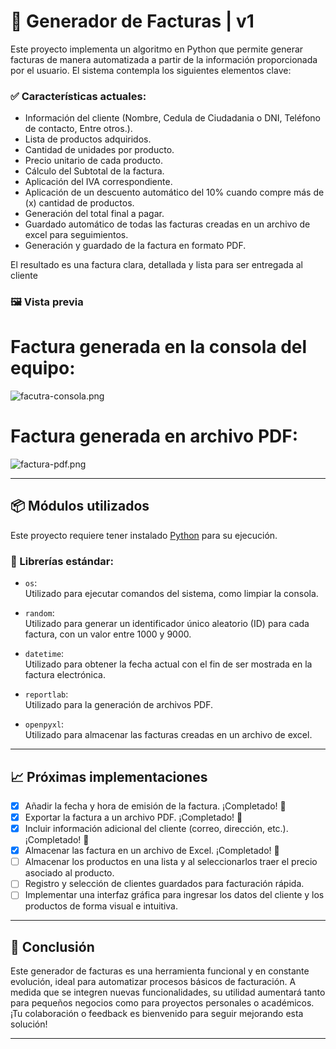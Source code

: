 # 🧾 Generador de Facturas | v1

Este proyecto implementa un algoritmo en Python que permite generar facturas de manera automatizada a partir de la información proporcionada por el usuario. El sistema contempla los siguientes elementos clave:

### ✅ Características actuales:

- Información del cliente (Nombre, Cedula de Ciudadania o DNI, Teléfono de contacto, Entre otros.).
- Lista de productos adquiridos.
- Cantidad de unidades por producto.
- Precio unitario de cada producto.
- Cálculo del Subtotal de la factura.
- Aplicación del IVA correspondiente.
- Aplicación de un descuento automático del 10% cuando compre más de (x) cantidad de productos.
- Generación del total final a pagar.
- Guardado automático de todas las facturas creadas en un archivo de excel para seguimientos.
- Generación y guardado de la factura en formato PDF.

El resultado es una factura clara, detallada y lista para ser entregada al cliente


### 🖼️ Vista previa

# Factura generada en la consola del equipo:
![facutra-consola.png](https://i.postimg.cc/X7VgCfvm/facutra-consola.png)

# Factura generada en archivo PDF:
![factura-pdf.png](https://i.postimg.cc/902Y1TY4/factura-pdf.png)

---

## 📦 Módulos utilizados

Este proyecto requiere tener instalado [Python](https://www.python.org/) para su ejecución.

### 🔧 Librerías estándar:

- `os`:  
  Utilizado para ejecutar comandos del sistema, como limpiar la consola.

- `random`:  
  Utilizado para generar un identificador único aleatorio (ID) para cada factura, con un valor entre 1000 y 9000.

- `datetime`:  
  Utilizado para obtener la fecha actual con el fin de ser mostrada en la factura electrónica.

- `reportlab`:  
  Utilizado para la generación de archivos PDF.

- `openpyxl`:  
  Utilizado para almacenar las facturas creadas en un archivo de excel.

---

## 📈 Próximas implementaciones

- [x] Añadir la fecha y hora de emisión de la factura. ¡Completado! 🎉
- [x] Exportar la factura a un archivo PDF. ¡Completado! 🎉
- [x] Incluir información adicional del cliente (correo, dirección, etc.). ¡Completado! 🎉
- [x] Almacenar las factura en un archivo de Excel. ¡Completado! 🎉
- [ ] Almacenar los productos en una lista y al seleccionarlos traer el precio asociado al producto.
- [ ] Registro y selección de clientes guardados para facturación rápida.
- [ ] Implementar una interfaz gráfica para ingresar los datos del cliente y los productos de forma visual e intuitiva.

---

## 🧩 Conclusión

Este generador de facturas es una herramienta funcional y en constante evolución, ideal para automatizar procesos básicos de facturación. A medida que se integren nuevas funcionalidades, su utilidad aumentará tanto para pequeños negocios como para proyectos personales o académicos.  
¡Tu colaboración o feedback es bienvenido para seguir mejorando esta solución!

---